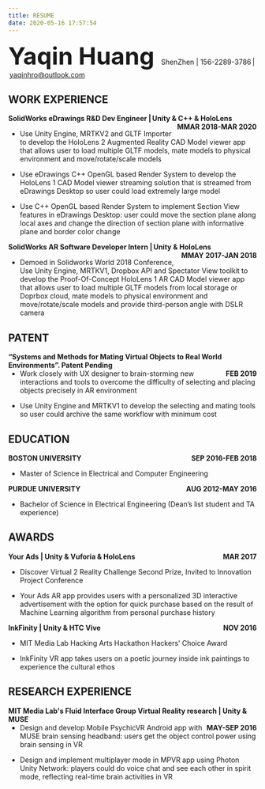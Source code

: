 ```yaml
---
title: RESUME
date: 2020-05-16 17:57:54
---
```


<font size=14>__Yaqin Huang__ </font> ShenZhen | 156-2289-3786 | yaqinhro@outlook.com

## WORK EXPERIENCE

__<div style="float:left;">SolidWorks eDrawings R&D Dev Engineer | Unity  & C++ & HoloLens</div> <div style="float:right;">MMAR 2018-MAR 2020</div></br>__     

- Use Unity Engine, MRTKV2 and GLTF Importer to develop the HoloLens 2 Augmented Reality CAD Model viewer app that allows user to load multiple GLTF models, mate models to physical environment and move/rotate/scale models</br>

- Use eDrawings  C++ OpenGL based Render System to develop the HoloLens 1 CAD Model viewer streaming solution that is streamed from eDrawings Desktop so user could load extremely large model

- Use C++ OpenGL based Render System to implement Section View features in eDrawings Desktop: user could move the section plane along local axes and change the direction of section plane with informative plane and border color change 

__<div style="float:left;">SolidWorks AR Software Developer Intern | Unity  & HoloLens</div> <div style="float:right;">MMAY 2017-JAN 2018</div></br>__

- Demoed in Solidworks World 2018 Conference, Use Unity Engine, MRTKV1, Dropbox API and Spectator View toolkit to develop the Proof-Of-Concept HoloLens 1 AR CAD Model viewer app that allows user to load multiple GLTF models from local storage or Doprbox cloud, mate models to physical environment and move/rotate/scale models and provide third-person angle with DSLR camera

## PATENT

__<div style="float:left;">“Systems and Methods for Mating Virtual Objects to Real World Environments”. Patent Pending</div> <div style="float:right;">FEB 2019</div></br>__

- Work closely with UX designer to brain-storming new interactions and tools to overcome the difficulty of  selecting and placing objects precisely in AR environment

- Use Unity Engine and MRTKV1 to develop the selecting and mating tools so user could archive the same workflow with minimum cost

## EDUCATION

__<div style="float:left;">BOSTON UNIVERSITY</div> <div style="float:right;">SEP 2016-FEB 2018</div></br>__

- Master of Science in Electrical and Computer Engineering

__<div style="float:left;">PURDUE UNIVERSITY</div> <div style="float:right;">AUG 2012-MAY 2016</div></br>__

- Bachelor of Science in Electrical Engineering (Dean’s list student and TA experience)

## AWARDS

__<div style="float:left;">Your Ads | Unity & Vuforia & HoloLens</div> <div style="float:right;">MAR 2017</div></br>__

- Discover Virtual 2 Reality Challenge Second Prize, Invited to Innovation Project Conference

- Your Ads AR app provides users with a personalized 3D interactive advertisement with the option for quick purchase based on the result of Machine Learning algorithm from personal purchase history

__<div style="float:left;">InkFinity | Unity & HTC Vive</div> <div style="float:right;">NOV 2016</div></br>__

- MIT Media Lab Hacking Arts Hackathon Hackers’ Choice Award

- InkFinity VR app takes users on a poetic journey inside ink paintings to experience the cultural ethos

## RESEARCH EXPERIENCE

__<div style="float:left;">MIT Media Lab's Fluid Interface Group Virtual Reality research | Unity & MUSE</div> <div style="float:right;">MAY-SEP 2016</div></br>__

- Design and develop Mobile PsychicVR Android app with MUSE brain sensing headband: users get the object control power using brain sensing in VR

- Design and implement multiplayer mode in MPVR app using Photon Unity Network: players could do voice chat and see each other in spirit mode, reflecting real-time brain activities in VR
